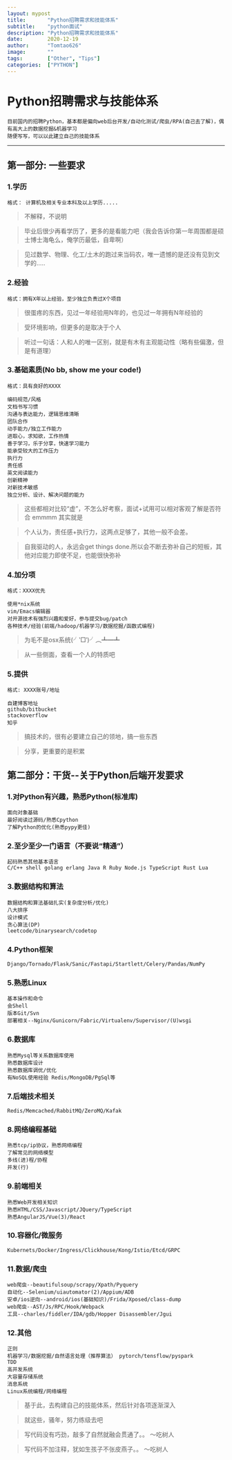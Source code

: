```yaml
---
layout: mypost
title:       "Python招聘需求和技能体系"
subtitle:    "python面试"
description: "Python招聘需求和技能体系"
date:        2020-12-19
author:      "Tomtao626"
image:       ""
tags:        ["Other", "Tips"]
categories:  ["PYTHON"]
---
```


# Python招聘需求与技能体系
    目前国内的招聘Python，基本都是偏向web后台开发/自动化测试/爬虫/RPA(自己去了解)，偶有高大上的数据挖掘&机器学习
    随便写写，可以以此建立自己的技能体系

------------------------

## 第一部分: 一些要求

### 1.学历

```
格式： 计算机及相关专业本科及以上学历.....
```

> 不解释，不说明

> 毕业后很少再看学历了，更多的是看能力吧（我会告诉你第一年周围都是硕士博士海龟么，俺学历最低，自卑啊）

> 见过数学、物理、化工/土木的跑过来当码农，唯一遗憾的是还没有见到文学的…..

### 2.经验

```
格式：拥有X年以上经验，至少独立负责过X个项目
```

> 很蛋疼的东西，见过一年经验用N年的，也见过一年拥有N年经验的

> 受环境影响，但更多的是取决于个人

> 听过一句话：人和人的唯一区别，就是有木有主观能动性（略有些偏激，但是有道理）


### 3.基础素质(No bb, show me your code!)

```
格式：具有良好的XXXX

编码规范/风格
文档书写习惯
沟通与表达能力，逻辑思维清晰
团队合作
动手能力/独立工作能力
进取心，求知欲，工作热情
善于学习，乐于分享，快速学习能力
能承受较大的工作压力
执行力
责任感
英文阅读能力
创新精神
对新技术敏感
独立分析、设计、解决问题的能力
```

> 这些都相对比较“虚”，不怎么好考察，面试+试用可以相对客观了解是否符合 emmmm 其实就是

> 个人认为，责任感+执行力，这两点足够了，其他一般不会差。

> 自我驱动的人，永远会get things done.所以会不断去弥补自己的短板，其他对应能力即使不足，也能很快弥补


### 4.加分项

```
格式：XXXX优先

使用*nix系统
vim/Emacs编辑器
对开源技术有强烈兴趣和爱好，参与提交bug/patch
各种技术/经验(前端/hadoop/机器学习/数据挖掘/函数式编程)
```

> 为毛不是osx系统(╯‵□′)╯︵┻━┻

> 从一些侧面，查看一个人的特质吧

### 5.提供

```
格式: XXXX账号/地址

自建博客地址
github/bitbucket
stackoverflow
知乎
```

> 搞技术的，很有必要建立自己的领地，搞一些东西 

> 分享，更重要的是积累


## 第二部分：干货--关于Python后端开发要求

### 1.对Python有兴趣，熟悉Python(标准库)

```
面向对象基础
最好阅读过源码/熟悉Cpython
了解Python的优化(熟悉pypy更佳)
```

### 2.至少至少一门语言（不要说“精通”）

```
起码熟悉其他基本语言
C/C++ shell golang erlang Java R Ruby Node.js TypeScript Rust Lua
```

### 3.数据结构和算法

```
数据结构和算法基础扎实(复杂度分析/优化)
八大排序
设计模式
贪心算法(DP)
leetcode/binarysearch/codetop
```

### 4.Python框架

```
Django/Tornado/Flask/Sanic/Fastapi/Startlett/Celery/Pandas/NumPy
```

### 5.熟悉Linux

```
基本操作和命令
会Shell
版本Git/Svn
部署相关--Nginx/Gunicorn/Fabric/Virtualenv/Supervisor/(U)wsgi
```

### 6.数据库

```
熟悉Mysql等关系数据库使用
熟悉数据库设计
熟悉数据库调优/优化
有NoSQL使用经验 Redis/MongoDB/PgSql等
```

### 7.后端技术相关

```
Redis/Memcached/RabbitMQ/ZeroMQ/Kafak
```

### 8.网络编程基础

```
熟悉tcp/ip协议，熟悉网络编程
了解常见的网络模型
多线(进)程/协程
并发(行)
```

### 9.前端相关

```
熟悉Web开发相关知识
熟悉HTML/CSS/Javascript/JQuery/TypeScript
熟悉AngularJS/Vue(3)/React
```

### 10.容器化/微服务

```
Kubernets/Docker/Ingress/Clickhouse/Kong/Istio/Etcd/GRPC
```

### 11.数据/爬虫

```
web爬虫--beautifulsoup/scrapy/Xpath/Pyquery
自动化--Selenium/uiautomator(2)/Appium/ADB
安卓/ios逆向--android/ios(基础知识)/Frida/Xposed/class-dump
web爬虫--AST/Js/RPC/Hook/Webpack
工具--charles/fiddler/IDA/gdb/Hopper Disassembler/Jgui
```

### 12.其他

```
正则
机器学习/数据挖掘/自然语言处理（推荐算法） pytorch/tensflow/pyspark
TDD
高并发系统
大容量存储系统
消息系统
Linux系统编程/网络编程
```

> 基于此，去构建自己的技能体系，然后针对各项逐渐深入

> 就这些，骚年，努力练级去吧

> 写代码没有巧劲，敲多了自然就融会贯通了。。      ～吃树人
 
> 写代码不加注释，犹如生孩子不张皮燕子。。        ～吃树人